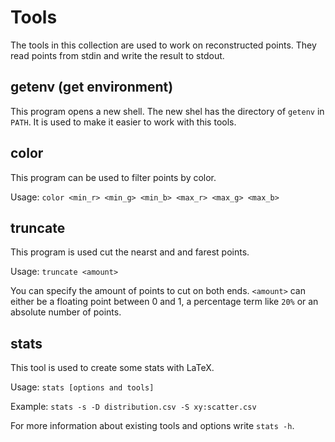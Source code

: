 Tools
=====
The tools in this collection are used to work on reconstructed points.
They read points from stdin and write the result to stdout.

getenv (get environment)
------------------------
This program opens a new shell. The new shel has the directory of
`getenv` in `PATH`. It is used to make it easier to work with this
tools.

color
-----
This program can be used to filter points by color.

Usage: `color <min_r> <min_g> <min_b> <max_r> <max_g> <max_b>`

truncate
--------
This program is used cut the nearst and and farest points.

Usage: `truncate <amount>`

You can specify the amount of points to cut on both ends. `<amount>` can either
be a floating point between 0 and 1, a percentage term like `20%` or an
absolute number of points.

stats
-----
This tool is used to create some stats with LaTeX.

Usage: `stats [options and tools]`

Example: `stats -s -D distribution.csv -S xy:scatter.csv`

For more information about existing tools and options write
`stats -h`.
